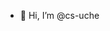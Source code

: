 - 👋 Hi, I’m @cs-uche
<!---
- 👀 I’m interested in Data Engineering
- 🌱 I’m currently learning 

cs-uche/cs-uche is a ✨ special ✨ repository because its `README.md` (this file) appears on your GitHub profile.
You can click the Preview link to take a look at your changes.
--->
